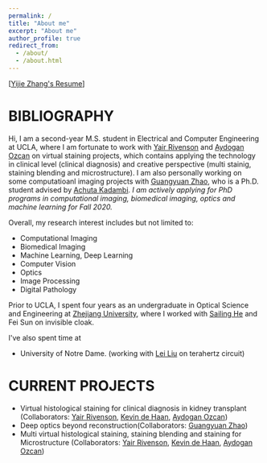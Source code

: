 ```yaml
---
permalink: /
title: "About me"
excerpt: "About me"
author_profile: true
redirect_from: 
  - /about/
  - /about.html
---
```


\[[Yijie Zhang's Resume](https://yijiezhang-chris.github.io/files/Resume_one_page.pdf)\]

BIBLIOGRAPHY
======
Hi, I am a second-year M.S. student in Electrical and Computer Engineering at UCLA, where I am fortunate to work with [Yair Rivenson](https://www.ee.ucla.edu/yair-rivenson/) and [Aydogan Ozcan](https://innovate.ee.ucla.edu/) on virtual staining projects, which contains applying the technology in clinical level (clinical diagnosis) and creative perspective (multi stainig, staining blending and microstructure). I am also personally working on some computatioanl imaging projects with [Guangyuan Zhao](https://scholar.google.com/citations?user=MKLSFzEAAAAJ&hl=zh-CN), who is a Ph.D. student advised by [Achuta Kadambi](https://visual.ee.ucla.edu/index.htm). *I am actively applying for PhD programs in computational imaging, biomedical imaging, optics and machine learning for Fall 2020.*

Overall, my research interest includes but not limited to:
*  Computational Imaging
*  Biomedical Imaging
*  Machine Learning, Deep Learning
*  Computer Vision
*  Optics
*  Image Processing
*  Digital Pathology

Prior to UCLA, I spent four years as an undergraduate in Optical Science and Engineering at [Zhejiang University](https://www.zju.edu.cn/english/), where I worked with [Sailing He](https://scholar.google.com/citations?user=WFETHIUAAAAJ&hl=en) and Fei Sun on invisible cloak.

I've also spent time at 
* University of Notre Dame. (working with [Lei Liu](https://www3.nd.edu/~lliu3/) on terahertz circuit)


CURRENT PROJECTS
======
* Virtual histological staining for clinical diagnosis in kidney transplant (Collaborators: [Yair Rivenson](https://www.ee.ucla.edu/yair-rivenson/), [Kevin de Haan](https://scholar.google.com/citations?user=U0wpXbkAAAAJ&hl=en), [Aydogan Ozcan](https://innovate.ee.ucla.edu/))
* Deep optics beyond reconstruction(Collaborators: [Guangyuan Zhao](https://scholar.google.com/citations?user=MKLSFzEAAAAJ&hl=zh-CN))
* Multi virtual histological staining, staining blending and
staining for Microstructure (Collaborators: [Yair Rivenson](https://www.ee.ucla.edu/yair-rivenson/), [
Kevin de Haan](https://scholar.google.com/citations?user=U0wpXbkAAAAJ&hl=en), [Aydogan Ozcan](https://innovate.ee.ucla.edu/))




